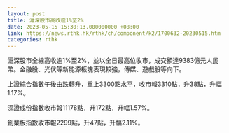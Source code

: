 ```yaml
---
layout: post
title: 滬深股市高收逾1%至2%
date: 2023-05-15 15:30:13.000000000 +08:00
link: https://news.rthk.hk/rthk/ch/component/k2/1700632-20230515.htm
categories: rthk
---
```


滬深股市全線高收逾1%至2%，並以全日最高位收市，成交額達9383億元人民幣。金融股、光伏等新能源板塊表現較強，傳媒、遊戲股等向下。

上證綜合指數午後由跌轉升，重上3300點水平，收市報3310點，升38點，升幅1.17%。

深證成份指數收市報11178點，升172點，升幅1.57%。

創業板指數收市報2299點，升47點，升幅2.11%。
